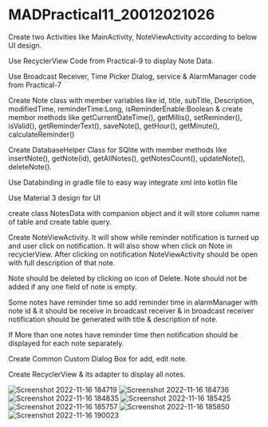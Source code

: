 # MADPractical11_20012021026
Create two Activities like MainActivity, NoteViewActivity according to below UI design.

Use RecyclerView Code from Practical-9 to display Note Data.

Use Broadcast Receiver, Time Picker Dialog, service & AlarmManager code from Practical-7

Create Note class with member variables like id, title, subTitle, Description, modifiedTime, reminderTime:Long, isReminderEnable:Boolean & create membor methods like getCurrentDateTime(), getMillis(), setReminder(), isValid(), getReminderText(), saveNote(), getHour(), getMinute(), calculateReminder() 

Create DatabaseHelper Class for SQlite with member methods like insertNote(), getNote(id), getAllNotes(), getNotesCount(), updateNote(), deleteNote().

Use Databinding in gradle file to easy way integrate xml into kotlin file

Use Material 3 design for UI

create class NotesData with companion object and it will store column name of table and create table query.

Create NoteViewActivity. It will show while reminder notification is turned up and user click on notification. It will also show when click on Note in recyclerView. After clicking on notification NoteViewActivity should be open with full description of that note. 

Note should be deleted by clicking on icon of Delete. Note should not be added if any one field of note is empty.

Some notes have reminder time so add reminder time in alarmManager with note id & it should be receive in broadcast receiver & in broadcast receiver notification should be generated with title & description of note.

If More than one notes have reminder time then notification should be displayed for each note separately.

Create Common Custom Dialog Box for add, edit note.

Create RecyclerView & its adapter to display all notes.

![Screenshot 2022-11-16 184719](https://user-images.githubusercontent.com/79136705/202199562-3da2d809-a912-4f9c-86cf-069258a5dffa.png)
![Screenshot 2022-11-16 184736](https://user-images.githubusercontent.com/79136705/202199572-0d11412a-ac54-452c-bfb5-e60a65337bf0.png)
![Screenshot 2022-11-16 184835](https://user-images.githubusercontent.com/79136705/202199578-652a5d38-800a-49d3-a489-154fe21e9da4.png)
![Screenshot 2022-11-16 185425](https://user-images.githubusercontent.com/79136705/202199586-b68247c4-3199-4ac4-acee-4f2ddb1cba0c.png)
![Screenshot 2022-11-16 185757](https://user-images.githubusercontent.com/79136705/202199592-7d48b30e-b2af-4e62-b5e5-392b2cf80cb2.png)
![Screenshot 2022-11-16 185850](https://user-images.githubusercontent.com/79136705/202199598-11375473-0eb5-4217-8a7a-32794d70387c.png)
![Screenshot 2022-11-16 190023](https://user-images.githubusercontent.com/79136705/202199604-f8495f58-ca5a-4dfb-9cb0-c85d65f4f4ec.png)





